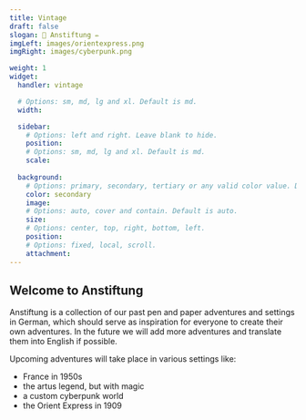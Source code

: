 ```yaml
---
title: Vintage
draft: false
slogan: 🎲 Anstiftung ✏️
imgLeft: images/orientexpress.png
imgRight: images/cyberpunk.png

weight: 1
widget:
  handler: vintage

  # Options: sm, md, lg and xl. Default is md.
  width:

  sidebar:
    # Options: left and right. Leave blank to hide.
    position:
    # Options: sm, md, lg and xl. Default is md.
    scale:
    
  background:
    # Options: primary, secondary, tertiary or any valid color value. Default is primary.
    color: secondary
    image:
    # Options: auto, cover and contain. Default is auto.
    size:
    # Options: center, top, right, bottom, left.
    position:
    # Options: fixed, local, scroll.
    attachment: 
---
```



## Welcome to Anstiftung

Anstiftung is a collection of our past pen and paper adventures and settings in German, which should serve as inspiration for everyone to create their own adventures. 
In the future we will add more adventures and translate them into English if possible.

Upcoming adventures will take place in various settings like:

- France in 1950s
- the artus legend, but with magic
- a custom cyberpunk world
- the Orient Express in 1909
